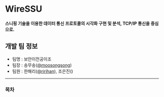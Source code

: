 # WireSSU
#### 스니핑 기술을 이용한 데이터 통신 프로토콜의 시각화 구현 및 분석, TCP/IP 통신을 중심으로.

## 개발 팀 정보
- 팀명 : 보안이전공이조
- 팀장 : 송무송([@moosongsong](https://github.com/moosongsong))
- 팀원 : 한해리([@ririhan](https://github.com/RIANAEH)), 조은진()

---

### 목차